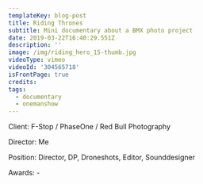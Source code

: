 ```yaml
---
templateKey: blog-post
title: Riding Thrones
subtitle: Mini documentary about a BMX photo project
date: 2019-03-22T16:40:29.551Z
description: ''
image: /img/riding_hero_15-thumb.jpg
videoType: vimeo
videoId: '304565718'
isFrontPage: true
credits:
tags:
  - documentary
  - onemanshow
---
```

Client: F-Stop / PhaseOne / Red Bull Photography



Director: Me



Position: Director, DP, Droneshots, Editor, Sounddesigner



Awards: -
